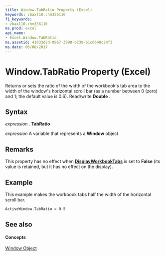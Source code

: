```yaml
---
title: Window.TabRatio Property (Excel)
keywords: vbaxl10.chm356116
f1_keywords:
- vbaxl10.chm356116
ms.prod: excel
api_name:
- Excel.Window.TabRatio
ms.assetid: 41033d2d-9967-3990-b739-61c0649c24f3
ms.date: 06/08/2017
---
```



# Window.TabRatio Property (Excel)

Returns or sets the ratio of the width of the workbook's tab area to the width of the window's horizontal scroll bar (as a number between 0 (zero) and 1; the default value is 0.6). Read/write  **Double** .


## Syntax

 _expression_ . **TabRatio**

 _expression_ A variable that represents a **Window** object.


## Remarks

This property has no effect when  **[DisplayWorkbookTabs](window-displayworkbooktabs-property-excel.md)** is set to **False** (its value is retained, but it has no effect on the display).


## Example

This example makes the workbook tabs half the width of the horizontal scroll bar.


```vb
ActiveWindow.TabRatio = 0.5
```


## See also


#### Concepts


[Window Object](window-object-excel.md)

